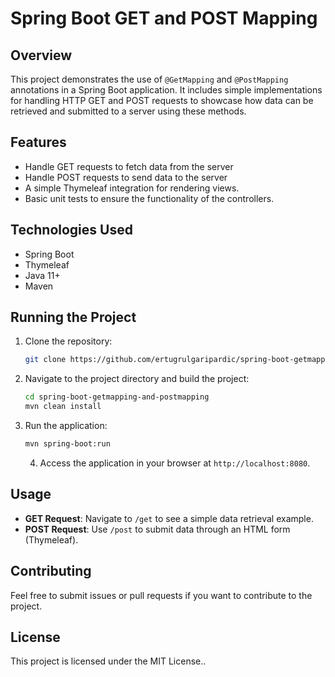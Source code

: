 # Spring Boot GET and POST Mapping

## Overview
This project demonstrates the use of `@GetMapping` and `@PostMapping` annotations in a Spring Boot application. It includes simple implementations for handling HTTP GET and POST requests to showcase how data can be retrieved and submitted to a server using these methods.

## Features
- Handle GET requests to fetch data from the server
- Handle POST requests to send data to the server
- A simple Thymeleaf integration for rendering views.
- Basic unit tests to ensure the functionality of the controllers.

## Technologies Used
- Spring Boot
- Thymeleaf
- Java 11+
- Maven

## Running the Project
1. Clone the repository:
    ```bash
    git clone https://github.com/ertugrulgaripardic/spring-boot-getmapping-and-postmapping.git
    ```
2. Navigate to the project directory and build the project:
    ```bash
    cd spring-boot-getmapping-and-postmapping
    mvn clean install
    ```
3. Run the application:
    ```bash
    mvn spring-boot:run
    ```
    4. Access the application in your browser at `http://localhost:8080`.

## Usage
- **GET Request**: Navigate to `/get` to see a simple data retrieval example.
- **POST Request**: Use `/post` to submit data through an HTML form (Thymeleaf).

## Contributing
Feel free to submit issues or pull requests if you want to contribute to the project.
## License
This project is licensed under the MIT License..
